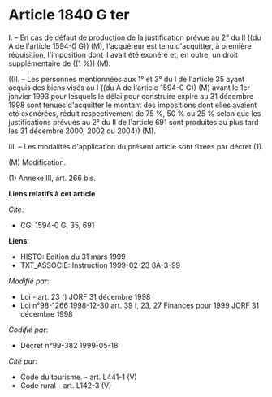 # Article 1840 G ter

I. – En cas de défaut de production de la justification prévue au 2° du II ((du A de l'article 1594-0 G)) (M), l'acquéreur
est tenu d'acquitter, à première réquisition, l'imposition dont il avait été exonéré et, en outre, un droit supplémentaire de
((1 %)) (M).

((II. – Les personnes mentionnées aux 1° et 3° du I de l'article 35 ayant acquis des biens visés au I ((du A de l'article
1594-0 G)) (M) avant le 1er janvier 1993 pour lesquels le délai pour construire expire au 31 décembre 1998 sont tenues
d'acquitter le montant des impositions dont elles avaient été exonérées, réduit respectivement de 75 %, 50 % ou 25 % selon
que les justifications prévues au 2° du II de l'article 691 sont produites au plus tard les 31 décembre 2000, 2002 ou 2004))
(M).

III. – Les modalités d'application du présent article sont fixées par décret (1).

(M) Modification.

(1) Annexe III, art. 266 bis.

**Liens relatifs à cet article**

_Cite_:

  - CGI 1594-0 G, 35, 691

**Liens**:

  - HISTO: Edition du 31 mars 1999
  - TXT_ASSOCIE: Instruction 1999-02-23 8A-3-99

_Modifié par_:

  - Loi - art. 23 () JORF 31 décembre 1998
  - Loi n°98-1266 1998-12-30 art. 39 I, 23, 27 Finances pour 1999 JORF 31 décembre 1998

_Codifié par_:

  - Décret n°99-382 1999-05-18

_Cité par_:

  - Code du tourisme. - art. L441-1 (V)
  - Code rural - art. L142-3 (V)
